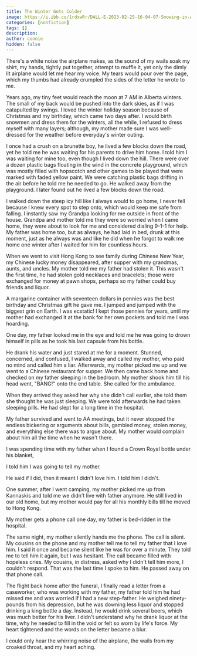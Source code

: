 ```yaml
---
title: The Winter Gets Colder
image: https://i.ibb.co/1rdxwRr/DALL-E-2023-02-25-16-04-07-Snowing-in-Alberta-Watercolor-1.png
categories: [nonfiction]
tags: []
description: 
author: connie
hidden: false
---
```


There's a white noise the airplane makes, as the sound of my wails soak my shirt, my hands, tightly put together, attempt to muffle it, yet only the dimly lit airplane would let me hear my voice. My tears would pour over the page, which my thumbs had already crumpled the sides of the letter he wrote to me.

Years ago, my tiny feet would reach the moon at 7 AM in Alberta winters. The small of my back would be pushed into the dark skies, as if I was catapulted by swings. I loved the winter holiday season because of Christmas and my birthday, which came two days after. I would birth snowmen and dress them for the winters, all the while, I refused to dress myself with many layers; although, my mother made sure I was well-dressed for the weather before everyday's winter outing.

I once had a crush on a brunette boy, he lived a few blocks down the road, yet he told me he was waiting for his parents to drive him home. I told him I was waiting for mine too, even though I lived down the hill. There were over a dozen plastic bags floating in the wind in the concrete playground, which was mostly filled with hopscotch and other games to be played that were marked with faded yellow paint. We were catching plastic bags drifting in the air before he told me he needed to go. He walked away from the playground. I later found out he lived a few blocks down the road.

I walked down the steep icy hill like I always would to go home, I never fell because I knew every spot to step onto, which would keep me safe from falling. I instantly saw my Grandpa looking for me outside in front of the house. Grandpa and mother told me they were so worried when I came home, they were about to look for me and considered dialing 9-1-1 for help. My father was home too, but as always, he had laid in bed, drunk at this moment, just as he always was and like he did when he forgot to walk me home one winter after I waited for him for countless hours.

When we went to visit Hong Kong to see family during Chinese New Year, my Chinese lucky money disappeared, after supper with my grandmas, aunts, and uncles. My mother told me my father had stolen it. This wasn't the first time, he had stolen gold necklaces and bracelets; those were exchanged for money at pawn shops, perhaps so my father could buy friends and liquor.

A margarine container with seventeen dollars in pennies was the best birthday and Christmas gift he gave me. I jumped and jumped with the biggest grin on Earth. I was ecstatic! I kept those pennies for years, until my mother had exchanged it at the bank for her own pockets and told me I was hoarding.

One day, my father looked me in the eye and told me he was going to drown himself in pills as he took his last capsule from his bottle.

He drank his water and just stared at me for a moment. Stunned, concerned, and confused, I walked away and called my mother, who paid no mind and called him a liar. Afterwards, my mother picked me up and we went to a Chinese restaurant for supper. We then came back home and checked on my father sleeping in the bedroom. My mother shook him till his head went, "BANG!" onto the end table. She called for the ambulance.

When they arrived they asked her why she didn't call earlier, she told them she thought he was just sleeping. We were told afterwards he had taken sleeping pills. He had slept for a long time in the hospital.

My father survived and went to AA meetings, but it never stopped the endless bickering or arguments about bills, gambled money, stolen money, and everything else there was to argue about. My mother would complain about him all the time when he wasn't there.

I was spending time with my father when I found a Crown Royal bottle under his blanket,

I told him I was going to tell my mother.

He said if I did, then it meant I didn't love him. I told him I didn't.

One summer, after I went camping, my mother picked me up from Kannaskis and told me we didn't live with father anymore. He still lived in our old home, but my mother would pay for all his monthly bills till he moved to Hong Kong.

My mother gets a phone call one day, my father is bed-ridden in the hospital.

The same night, my mother silently hands me the phone. The call is silent. My cousins on the phone and my mother tell me to tell my father that I love him. I said it once and became silent like he was for over a minute. They told me to tell him it again, but I was hesitant. The call became filled with hopeless cries. My cousins, in distress, asked why I didn't tell him more, I couldn't respond. That was the last time I spoke to him. He passed away on that phone call.

The flight back home after the funeral, I finally read a letter from a caseworker, who was working with my father, my father told him he had missed me and was worried if I had a new step-father. He weighed ninety-pounds from his depression, but he was downing less liquor and stopped drinking a king bottle a day. Instead, he would drink several beers, which was much better for his liver. I didn't understand why he drank liquor at the time, why he needed to fill in the void or felt so worn by life's force. My heart tightened and the words on the letter became a blur.

I could only hear the whirring noise of the airplane, the wails from my croaked throat, and my heart aching.

